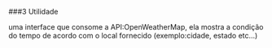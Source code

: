 ###3 Utilidade 

uma interface que consome a API:OpenWeatherMap, ela mostra a condição do tempo de acordo com o local fornecido (exemplo:cidade, estado etc...)
